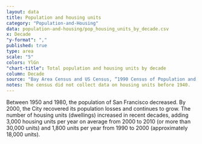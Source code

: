 ```yaml
---
layout: data
title: Population and housing units
category: "Population-and-Housing"
data: population-and-housing/pop_housing_units_by_decade.csv
x: Decade
"y-format": ","
published: true
type: area
scale: "5"
colors: YlGn
"chart-title": Total population and housing units by decade
column: Decade
source: "Bay Area Census and US Census, “1990 Census of Population and Housing (1990 CPH)”."
notes: The census did not collect data on housing units before 1940.
---
```


Between 1950 and 1980, the population of San Francisco decreased. By 2000, the City recovered its population losses and continues to grow. The number of housing units (dwellings) increased in recent decades, adding 3,000 housing units per year on average from 2000 to 2010 (or more than 30,000 units) and 1,800 units per year from 1990 to 2000 (approximately 18,000 units).